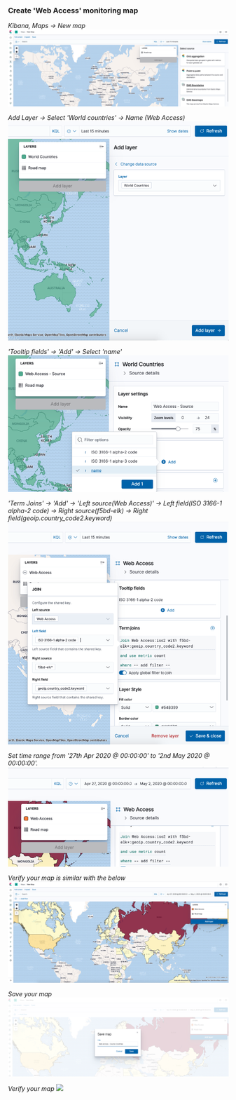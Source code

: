 
### Create 'Web Access' monitoring map

   *Kibana, Maps -> New map*
    ![](images/dashboaard-map-1.png)

   *Add Layer -> Select 'World countries' -> Name (Web Access)*
    ![](images/dashboaard-map-2.png)

   *'Tooltip fields' -> 'Add' -> Select 'name'*
    ![](images/dashboaard-map-3.png)

   *'Term Joins' -> 'Add' -> 'Left source(Web Access)' -> Left field(ISO 3166-1 alpha-2 code) -> Right source(f5bd-elk) -> Right field(geoip.country_code2.keyword)*
    ![](images/dashboaard-map-4.png)

   *Set time range from '27th Apr 2020 @ 00:00:00' to '2nd May 2020 @ 00:00:00'.*
    ![](images/dashboaard-map-5.png)

   *Verify your map is similar with the below* 
    ![](images/dashboaard-map-6.png)

   *Save your map*
    ![](images/dashboaard-map-7.png)

   *Verify your map*
    ![](images/dashboard-map-8.png)
